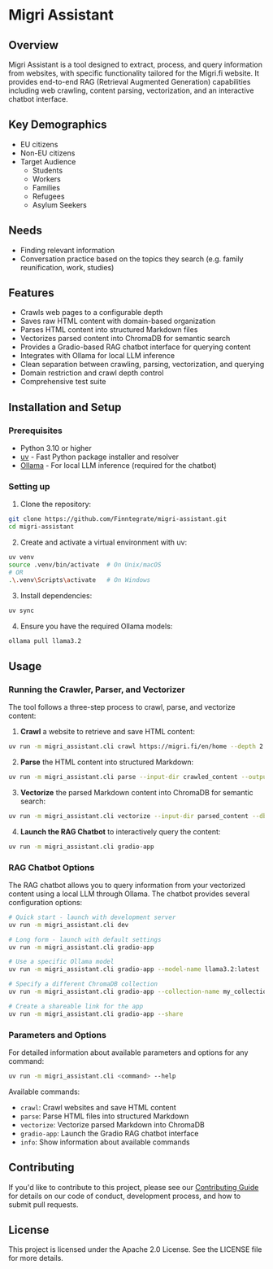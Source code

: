 # Migri Assistant

## Overview
Migri Assistant is a tool designed to extract, process, and query information from websites, with specific functionality tailored for the Migri.fi website. It provides end-to-end RAG (Retrieval Augmented Generation) capabilities including web crawling, content parsing, vectorization, and an interactive chatbot interface.

##  Key Demographics

- EU citizens
- Non-EU citizens
- Target Audience
    - Students
    - Workers
    - Families
    - Refugees
    - Asylum Seekers

## Needs

- Finding relevant information
- Conversation practice based on the topics they search (e.g. family reunification, work, studies)

## Features
- Crawls web pages to a configurable depth
- Saves raw HTML content with domain-based organization
- Parses HTML content into structured Markdown files
- Vectorizes parsed content into ChromaDB for semantic search
- Provides a Gradio-based RAG chatbot interface for querying content
- Integrates with Ollama for local LLM inference
- Clean separation between crawling, parsing, vectorization, and querying
- Domain restriction and crawl depth control
- Comprehensive test suite

## Installation and Setup

### Prerequisites
- Python 3.10 or higher
- [uv](https://github.com/astral-sh/uv) - Fast Python package installer and resolver
- [Ollama](https://ollama.ai/) - For local LLM inference (required for the chatbot)

### Setting up

1. Clone the repository:
```bash
git clone https://github.com/Finntegrate/migri-assistant.git
cd migri-assistant
```

2. Create and activate a virtual environment with uv:
```bash
uv venv
source .venv/bin/activate  # On Unix/macOS
# OR
.\.venv\Scripts\activate   # On Windows
```

3. Install dependencies:
```bash
uv sync
```

4. Ensure you have the required Ollama models:
```bash
ollama pull llama3.2
```

## Usage

### Running the Crawler, Parser, and Vectorizer

The tool follows a three-step process to crawl, parse, and vectorize content:

1. **Crawl** a website to retrieve and save HTML content:
```bash
uv run -m migri_assistant.cli crawl https://migri.fi/en/home --depth 2 --output-dir crawled_content
```

2. **Parse** the HTML content into structured Markdown:
```bash
uv run -m migri_assistant.cli parse --input-dir crawled_content --output-dir parsed_content
```

3. **Vectorize** the parsed Markdown content into ChromaDB for semantic search:
```bash
uv run -m migri_assistant.cli vectorize --input-dir parsed_content --db-dir chroma_db --collection migri_docs
```

4. **Launch the RAG Chatbot** to interactively query the content:
```bash
uv run -m migri_assistant.cli gradio-app
```

### RAG Chatbot Options

The RAG chatbot allows you to query information from your vectorized content using a local LLM through Ollama. The chatbot provides several configuration options:

```bash
# Quick start - launch with development server
uv run -m migri_assistant.cli dev

# Long form - launch with default settings
uv run -m migri_assistant.cli gradio-app

# Use a specific Ollama model
uv run -m migri_assistant.cli gradio-app --model-name llama3.2:latest

# Specify a different ChromaDB collection
uv run -m migri_assistant.cli gradio-app --collection-name my_collection

# Create a shareable link for the app
uv run -m migri_assistant.cli gradio-app --share
```

### Parameters and Options

For detailed information about available parameters and options for any command:

```bash
uv run -m migri_assistant.cli <command> --help
```

Available commands:
- `crawl`: Crawl websites and save HTML content
- `parse`: Parse HTML files into structured Markdown
- `vectorize`: Vectorize parsed Markdown into ChromaDB
- `gradio-app`: Launch the Gradio RAG chatbot interface
- `info`: Show information about available commands

## Contributing

If you'd like to contribute to this project, please see our [Contributing Guide](CONTRIBUTING.md) for details on our code of conduct, development process, and how to submit pull requests.

## License
This project is licensed under the Apache 2.0 License. See the LICENSE file for more details.
